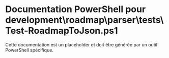 # Documentation PowerShell pour development\roadmap\parser\tests\Test-RoadmapToJson.ps1

Cette documentation est un placeholder et doit être générée par un outil PowerShell spécifique.
